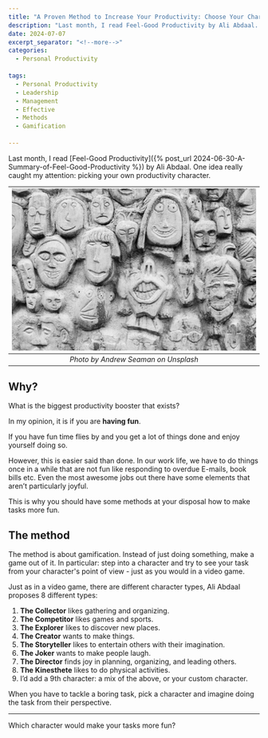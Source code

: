 ```yaml
---
title: "A Proven Method to Increase Your Productivity: Choose Your Character"
description: "Last month, I read Feel-Good Productivity by Ali Abdaal. One idea really caught my attention: picking your own productivity character."
date: 2024-07-07
excerpt_separator: "<!--more-->"
categories:
  - Personal Productivity

tags:
  - Personal Productivity
  - Leadership
  - Management
  - Effective
  - Methods
  - Gamification

---
```


Last month, I read [Feel-Good Productivity]({% post_url 2024-06-30-A-Summary-of-Feel-Good-Productivity %}) by Ali Abdaal. One idea really caught my attention: picking your own productivity character.

| ![image](/assets/images/andrew-seaman-characters-unsplash.jpg) |
|:--:|
| *Photo by Andrew Seaman on Unsplash* |

## Why?

What is the biggest productivity booster that exists?

In my opinion, it is if you are **having fun**.

If you have fun time flies by and you get a lot of things done and enjoy yourself doing so.

However, this is easier said than done. In our work life, we have to do things once in a while that are not fun like responding to overdue E-mails, book bills etc. Even the most awesome jobs out there have some elements that aren’t particularly joyful.

This is why you should have some methods at your disposal how to make tasks more fun.

## The method

The method is about gamification. Instead of just doing something, make a game out of it. In particular: step into a character and try to see your task from your character's point of view - just as you would in a video game.

Just as in a video game, there are different character types, Ali Abdaal proposes 8 different types:

1. **The Collector** likes gathering and organizing.
2. **The Competitor** likes games and sports.
3. **The Explorer** likes to discover new places.
4. **The Creator** wants to make things.
5. **The Storyteller** likes to entertain others with their imagination.
6. **The Joker** wants to make people laugh.
7. **The Director** finds joy in planning, organizing, and leading others.
8. **The Kinesthete** likes to do physical activities.
9. I’d add a 9th character: a mix of the above, or your custom character.

When you have to tackle a boring task, pick a character and imagine doing the task from their perspective.

---

Which character would make your tasks more fun?